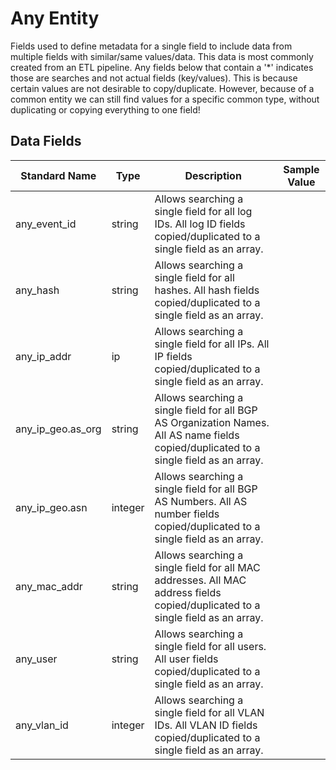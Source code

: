 # Any Entity
Fields used to define metadata for a single field to include data from multiple fields with similar/same values/data.  This data is most commonly created from an ETL pipeline.
Any fields below that contain a '*' indicates those are searches and not actual fields (key/values). This is because certain values are not desirable to copy/duplicate. However, because of a common  entity we can still find values for a specific common type, without duplicating or copying everything to one field!

## Data Fields
|Standard Name|Type|Description|Sample Value|
|---|---|---|---|
| any_event_id|string|Allows searching a single field for all log IDs. All log ID fields copied/duplicated to a single field as an array.||
| any_hash|string|Allows searching a single field for all hashes. All hash fields copied/duplicated to a single field as an array.||
| any_ip_addr|ip|Allows searching a single field for all IPs. All IP fields copied/duplicated to a single field as an array.||
| any_ip_geo.as_org|string|Allows searching a single field for all BGP AS Organization Names. All AS name fields copied/duplicated to a single field as an array.||
| any_ip_geo.asn|integer|Allows searching a single field for all BGP AS Numbers. All AS number fields copied/duplicated to a single field as an array.||
| any_mac_addr|string|Allows searching a single field for all MAC addresses. All MAC address fields copied/duplicated to a single field as an array.||
| any_user|string|Allows searching a single field for all users. All user fields copied/duplicated to a single field as an array.||
| any_vlan_id|integer|Allows searching a single field for all VLAN IDs. All VLAN ID fields copied/duplicated to a single field as an array.||
